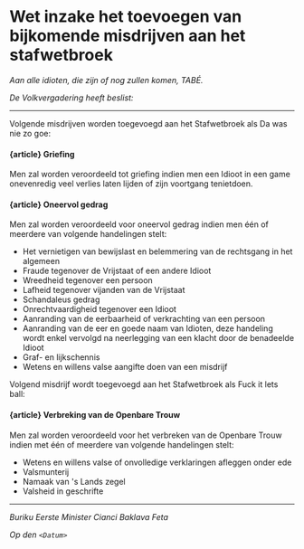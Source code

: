 # Wet inzake het toevoegen van bijkomende misdrijven aan het stafwetbroek

_Aan alle idioten, die zijn of nog zullen komen, TABÉ._

_De Volkvergadering heeft beslist:_

--------------------------

Volgende misdrijven worden toegevoegd aan het Stafwetbroek als Da was nie zo goe:

#### {article} Griefing
Men zal worden veroordeeld tot griefing indien men een Idioot in een game onevenredig veel verlies laten lijden of zijn voortgang tenietdoen.

#### {article} Oneervol gedrag
Men zal worden veroordeeld voor oneervol gedrag indien men één of meerdere van volgende handelingen stelt:

* Het vernietigen van bewijslast en belemmering van de rechtsgang in het algemeen
* Fraude tegenover de Vrijstaat of een andere Idioot
* Wreedheid tegenover een persoon
* Lafheid tegenover vijanden van de Vrijstaat
* Schandaleus gedrag
* Onrechtvaardigheid tegenover een Idioot
* Aanranding van de eerbaarheid of verkrachting van een persoon
* Aanranding van de eer en goede naam van Idioten, deze handeling wordt enkel vervolgd na neerlegging van een klacht door de benadeelde Idioot
* Graf- en lijkschennis
* Wetens en willens valse aangifte doen van een misdrijf 

Volgend misdrijf wordt toegevoegd aan het Stafwetbroek als Fuck it lets ball:

#### {article} Verbreking van de Openbare Trouw
Men zal worden veroordeeld voor het verbreken van de Openbare Trouw indien met één of meerdere van volgende handelingen stelt:

* Wetens en willens valse of onvolledige verklaringen afleggen onder ede
* Valsmunterij
* Namaak van 's Lands zegel
* Valsheid in geschrifte

--------------------------

_Buriku Eerste Minister Cianci Baklava Feta_

_Op den ``<Datum>``_